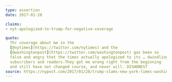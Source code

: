 ```yaml
---
type: assertion
date: 2017-01-28

claims:
- nyt-apologized-to-trump-for-negative-coverage

quote:
  Thr coverage about me in the
  [@nytimes](https://twitter.com/nytimes) and the
  [@washingtonpost](https://twitter.com/washingtonpost) gas been so
  false and angry that the times actually apologized to its … dwindling
  subscribers and readers.They got me wrong right from the beginning
  and still have not changed course, and never will. DISHONEST
source: https://nypost.com/2017/01/28/trump-slams-new-york-times-washington-post-in-tweets/
---
```

